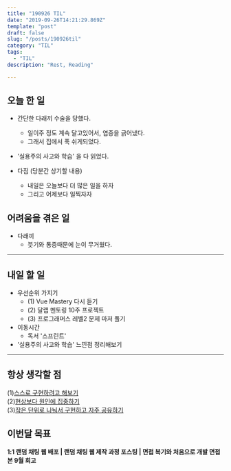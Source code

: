 ```yaml
---
title: "190926 TIL"
date: "2019-09-26T14:21:29.869Z"
template: "post"
draft: false
slug: "/posts/190926til"
category: "TIL"
tags:
  - "TIL"
description: "Rest, Reading"

---
```


## 오늘 한 일

- 간단한 다래끼 수술을 당했다.
  - 일이주 정도 계속 달고있어서, 염증을 긁어냈다.
  - 그래서 집에서 푹 쉬게되었다.
- '실용주의 사고와 학습' 을 다 읽었다.



- 다짐 (당분간 상기할 내용)
  - 내일은 오늘보다 더 많은 일을 하자
  - 그리고 어제보다 일찍자자

## 어려움을 겪은 일

- 다래끼
  - 붓기와 통증때문에 눈이 무거웠다.

---

## 내일 할 일

- 우선순위 가지기
  - (1) Vue Mastery 다시 듣기
  - (2) 달랩 멘토링 10주 프로젝트
  - (3) 프로그래머스 레벨2 문제 마저 풀기
- 이동시간
  - 독서 '스프린트'
- '실용주의 사고와 학습' 느낀점 정리해보기

------



## 항상 생각할 점

(1)<u>스스로 구현하려고 해보기</u> <br>(2)<u>현상보다 원인에 집중하기</u> <br>(3)<u>작은 단위로 나눠서 구현하고 자주 공유하기</u>



## 이번달 목표

**1:1 랜덤 채팅 웹 배포 | 랜덤 채팅 웹 제작 과정 포스팅 | 면접 복기와 처음으로 개발 면접 본 9월 회고**

